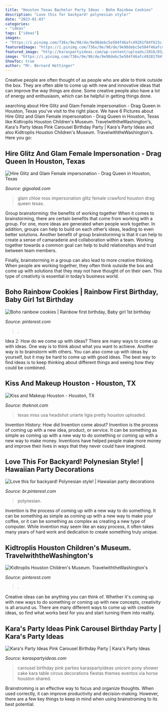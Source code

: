 ```yaml
---
title: "Houston Texas Bachelor Party Ideas - Boho Rainbow Cookies"
description: "Love this for backyard! polynesian style!"
date: "2023-01-03"
categories:
- "ideas"
tags: ["ideas"]
images:
- "https://i.pinimg.com/736x/9e/98/de/9e98debc5e504f46afc49281f84f623c--luau-decorations-luau-party.jpg"
featuredImage: "https://i.pinimg.com/736x/9e/98/de/9e98debc5e504f46afc49281f84f623c--luau-decorations-luau-party.jpg"
featured_image: "http://karaspartyideas.com/wp-content/uploads/2016/03/Pink-Carousel-Birthday-Party-via-Karas-Party-Ideas-KarasPartyIdeas.com22.jpeg"
image: "https://i.pinimg.com/736x/9e/98/de/9e98debc5e504f46afc49281f84f623c--luau-decorations-luau-party.jpg"
ShowToc: true
author: "Mr. Bernard Hettinger"
---
```



Creative people are often thought of as people who are able to think outside the box. They are often able to come up with new and innovative ideas that can improve the way things are done. Some creative people also have a lot of energy and enthusiasm, which can be helpful in getting things done.

	

		
searching about Hire Glitz and Glam Female impersonation - Drag Queen in Houston, Texas you've visit to the right place. We have 6 Pictures about Hire Glitz and Glam Female impersonation - Drag Queen in Houston, Texas like Kidtroplis Houston Children&#039;s Museum. TravelwiththeWashington&#039;s, Kara&#039;s Party Ideas Pink Carousel Birthday Party | Kara&#039;s Party Ideas and also Kidtroplis Houston Children&#039;s Museum. TravelwiththeWashington&#039;s. Here you go:
		
    
## Hire Glitz And Glam Female Impersonation - Drag Queen In Houston, Texas

<img loading=lazy src="https://s3.amazonaws.com/gigsalad_media/g/glitz_and_glam_female_impersonation_houston/5b7dbcbd4b97b.jpeg" onerror="this.onerror=null;this.src='https://tse4.mm.bing.net/th?id=OIP.1bTAOGCvA2ZETZHBAu3-LwHaK5&amp;pid=15.1';" alt="Hire Glitz and Glam Female impersonation - Drag Queen in Houston, Texas">

_Source: gigsalad.com_

>glam chloe ross impersonation glitz female crawford houston drag queen texas. 

	

Group brainstorming: the benefits of working together
When it comes to brainstorming, there are certain benefits that come from working with a group. For one, more ideas are generated when people work together. In addition, groups can help to build on each other’s ideas, leading to even better solutions.
Another benefit of group brainstorming is that it can help to create a sense of camaraderie and collaboration within a team. Working together towards a common goal can help to build relationships and trust between team members.

Finally, brainstorming in a group can also lead to more creative thinking. When people are working together, they often think outside the box and come up with solutions that they may not have thought of on their own. This type of creativity is essential in today’s business world.

    
## Boho Rainbow Cookies | Rainbow First Birthday, Baby Girl 1st Birthday

<img loading=lazy src="https://i.pinimg.com/originals/e9/95/1d/e9951d28d2a73efa6cf99af3ba461246.jpg" onerror="this.onerror=null;this.src='https://tse4.mm.bing.net/th?id=OIP.-ly8HmYDG9n0VjQXBz2dCwHaJ4&amp;pid=15.1';" alt="Boho rainbow cookies | Rainbow first birthday, Baby girl 1st birthday">

_Source: pinterest.com_

>. 

	

Idea 2: How do we come up with ideas?
There are many ways to come up with ideas. One way is to think about what you want to achieve. Another way is to brainstorm with others. You can also come up with ideas by yourself, but it may be hard to come up with good ideas. The best way to find ideas is to keep thinking about different things and seeing how they could be combined.

    
## Kiss And Makeup Houston - Houston, TX

<img loading=lazy src="https://media-api.xogrp.com/images/6ccc9997-ab12-41bc-90f8-1dc45411656a" onerror="this.onerror=null;this.src='https://tse4.mm.bing.net/th?id=OIP.lRC48Zr6U3Rkz0FJOWBqlAHaLH&amp;pid=15.1';" alt="Kiss and Makeup Houston - Houston, TX">

_Source: theknot.com_

>texas miss usa headshot uriarte ligia pretty houston uploaded. 

	

Invention History: How did Invention come about?
Invention is the process of coming up with a new idea, product, or service. It can be something as simple as coming up with a new way to do something or coming up with a new way to make money. Inventions have helped people make more money and improve their lives in ways that they never could have imagined.

    
## Love This For Backyard! Polynesian Style! | Hawaiian Party Decorations

<img loading=lazy src="https://i.pinimg.com/736x/9e/98/de/9e98debc5e504f46afc49281f84f623c--luau-decorations-luau-party.jpg" onerror="this.onerror=null;this.src='https://tse2.mm.bing.net/th?id=OIP.sfzMB3qPqybLBvdD6UAMkwHaHa&amp;pid=15.1';" alt="Love this for backyard! Polynesian style! | Hawaiian party decorations">

_Source: br.pinterest.com_

>polynesian. 

	

Invention is the process of coming up with a new way to do something. It can be something as simple as coming up with a new way to make your coffee, or it can be something as complex as creating a new type of computer. While invention may seem like an easy process, it often takes many years of hard work and dedication to create something truly unique.

    
## Kidtroplis Houston Children&#039;s Museum. TravelwiththeWashington&#039;s

<img loading=lazy src="https://i.pinimg.com/originals/39/67/b6/3967b60cadf1f0d6cd9fa03ace308b36.jpg" onerror="this.onerror=null;this.src='https://tse2.mm.bing.net/th?id=OIP.D2zp40oD29ZmoPGjrgxPSAHaJ4&amp;pid=15.1';" alt="Kidtroplis Houston Children&#039;s Museum. TravelwiththeWashington&#039;s">

_Source: pinterest.com_

>. 

	

Creative ideas can be anything you can think of. Whether it's coming up with new ways to do something or coming up with new concepts, creativity is all around us. There are many different ways to come up with creative ideas, so find what works best for you and start turning them into reality.

    
## Kara&#039;s Party Ideas Pink Carousel Birthday Party | Kara&#039;s Party Ideas

<img loading=lazy src="http://karaspartyideas.com/wp-content/uploads/2016/03/Pink-Carousel-Birthday-Party-via-Karas-Party-Ideas-KarasPartyIdeas.com22.jpeg" onerror="this.onerror=null;this.src='https://tse3.mm.bing.net/th?id=OIP.vsGDUGV8QskMWovHoPrLFAHaLG&amp;pid=15.1';" alt="Kara&#039;s Party Ideas Pink Carousel Birthday Party | Kara&#039;s Party Ideas">

_Source: karaspartyideas.com_

>carousel birthday pink parties karaspartyideas unicorn pony shower cake kara table circus decorations fiestas themes eventos via horse houston shared. 

	

Brainstroming is an effective way to focus and organize thoughts. When used correctly, it can improve productivity and decision-making. However, there are a few key things to keep in mind when using brainstroming to its best potential.

